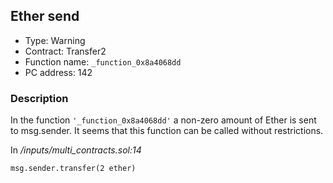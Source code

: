 

## Ether send

- Type: Warning
- Contract: Transfer2
- Function name: `_function_0x8a4068dd`
- PC address: 142



### Description

In the function `'_function_0x8a4068dd'` a non-zero amount of Ether is sent to msg.sender.
It seems that this function can be called without restrictions.

In *<TESTDATA>/inputs/multi_contracts.sol:14*

```
msg.sender.transfer(2 ether)
```

